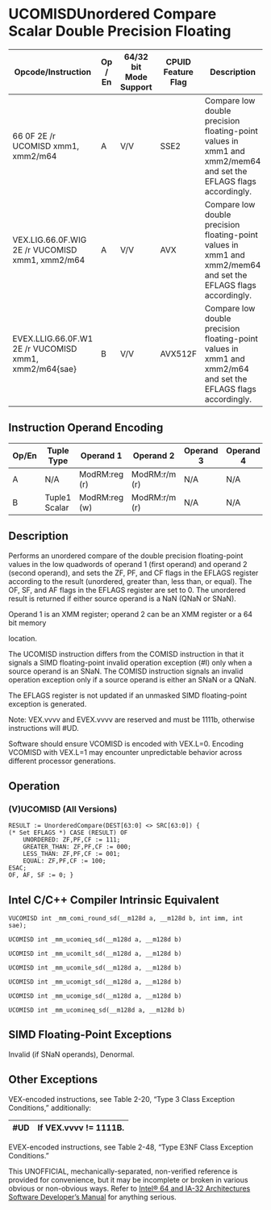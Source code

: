 # UCOMISD**Unordered Compare Scalar Double Precision Floating**

| Opcode/Instruction                                    | Op / En | 64/32 bit Mode Support | CPUID Feature Flag | Description                                                                                                     |
| ----------------------------------------------------- | ------- | ---------------------- | ------------------ | --------------------------------------------------------------------------------------------------------------- |
| 66 0F 2E /r UCOMISD xmm1, xmm2/m64                    | A       | V/V                    | SSE2               | Compare low double precision floating-point values in xmm1 and xmm2/mem64 and set the EFLAGS flags accordingly. |
| VEX.LIG.66.0F.WIG 2E /r VUCOMISD xmm1, xmm2/m64       | A       | V/V                    | AVX                | Compare low double precision floating-point values in xmm1 and xmm2/mem64 and set the EFLAGS flags accordingly. |
| EVEX.LLIG.66.0F.W1 2E /r VUCOMISD xmm1, xmm2/m64{sae} | B       | V/V                    | AVX512F            | Compare low double precision floating-point values in xmm1 and xmm2/m64 and set the EFLAGS flags accordingly.   |

## Instruction Operand Encoding

| Op/En | Tuple Type    | Operand 1     | Operand 2     | Operand 3 | Operand 4 |
| ----- | ------------- | ------------- | ------------- | --------- | --------- |
| A     | N/A           | ModRM:reg (r) | ModRM:r/m (r) | N/A       | N/A       |
| B     | Tuple1 Scalar | ModRM:reg (w) | ModRM:r/m (r) | N/A       | N/A       |

## Description

Performs an unordered compare of the double precision floating-point values in the low quadwords of operand 1 (first operand) and operand 2 (second operand), and sets the ZF, PF, and CF flags in the EFLAGS register according to the result (unordered, greater than, less than, or equal). The OF, SF, and AF flags in the EFLAGS register are set to 0. The unordered result is returned if either source operand is a NaN (QNaN or SNaN).

Operand 1 is an XMM register; operand 2 can be an XMM register or a 64 bit memory

location.

The UCOMISD instruction differs from the COMISD instruction in that it signals a SIMD floating-point invalid operation exception (#​I) only when a source operand is an SNaN. The COMISD instruction signals an invalid operation exception only if a source operand is either an SNaN or a QNaN.

The EFLAGS register is not updated if an unmasked SIMD floating-point exception is generated.

Note: VEX.vvvv and EVEX.vvvv are reserved and must be 1111b, otherwise instructions will #​​​UD.

Software should ensure VCOMISD is encoded with VEX.L=0. Encoding VCOMISD with VEX.L=1 may encounter unpredictable behavior across different processor generations.

## Operation

### (V)UCOMISD (All Versions)

```
RESULT := UnorderedCompare(DEST[63:0] <> SRC[63:0]) {
(* Set EFLAGS *) CASE (RESULT) OF
    UNORDERED: ZF,PF,CF := 111;
    GREATER_THAN: ZF,PF,CF := 000;
    LESS_THAN: ZF,PF,CF := 001;
    EQUAL: ZF,PF,CF := 100;
ESAC;
OF, AF, SF := 0; }

```

## Intel C/C++ Compiler Intrinsic Equivalent

```
VUCOMISD int _mm_comi_round_sd(__m128d a, __m128d b, int imm, int sae);

```

```
UCOMISD int _mm_ucomieq_sd(__m128d a, __m128d b)

```

```
UCOMISD int _mm_ucomilt_sd(__m128d a, __m128d b)

```

```
UCOMISD int _mm_ucomile_sd(__m128d a, __m128d b)

```

```
UCOMISD int _mm_ucomigt_sd(__m128d a, __m128d b)

```

```
UCOMISD int _mm_ucomige_sd(__m128d a, __m128d b)

```

```
UCOMISD int _mm_ucomineq_sd(__m128d a, __m128d b)

```

## SIMD Floating-Point Exceptions

Invalid (if SNaN operands), Denormal.

## Other Exceptions

VEX-encoded instructions, see Table 2-20, “Type 3 Class Exception Conditions,” additionally:

| #​​​UD | If VEX.vvvv != 1111B. |
| ------ | --------------------- |

EVEX-encoded instructions, see Table 2-48, “Type E3NF Class Exception Conditions.”

This UNOFFICIAL, mechanically-separated, non-verified reference is provided for convenience, but it may be
incomplete or broken in various obvious or non-obvious
ways. Refer to [Intel® 64 and IA-32 Architectures Software Developer’s Manual](https://software.intel.com/en-us/download/intel-64-and-ia-32-architectures-sdm-combined-volumes-1-2a-2b-2c-2d-3a-3b-3c-3d-and-4) for anything serious.
